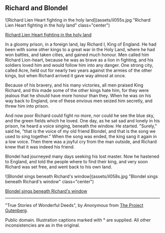 ## Richard and Blondel

![Richard Lien Heart fighting in the holy land](assets/il055s.jpg "Richard Lien Heart fighting in the holy land" class="center")

[Richard Lien Heart fighting in the holy land](assets/il055x.jpg)

In a gloomy prison, in a foreign land, lay Richard I, King of England.
He had been with some other kings to a great war in the Holy Land, where
he had won battles, and taken cities, and gained much honour. Men called
him Richard Lion-heart, because he was as brave as a lion in fighting,
and his soldiers loved him and would follow him into any danger. One
strong city, called Acre, held out for nearly two years against the
armies of the other kings, but when Richard arrived it gave way almost
at once.

Because of his bravery, and his many victories, all men praised King
Richard, and this made some of the other kings hate him, for they were
jealous that he should have more honour than they. When he was on his
way back to England, one of these envious men seized him secretly, and
threw him into prison.

And now poor Richard could fight no more, nor could he see the blue sky,
and the green fields which he loved. One day, as he sat sad and lonely
in his prison, he heard a voice singing, beneath the window. He started.
"Surely," said he, "that is the voice of my old friend Blondel, and that
is the song we used to sing together." When the song was ended, the king
sang it again in a low voice. Then there was a joyful cry from the man
outside, and Richard knew that it was indeed his friend.

Blondel had journeyed many days seeking his lost master. Now he hastened
to England, and told the people where to find their king, and very soon
Richard was set free, and went back to his own land.

![Blondel sings beneath Richard's window](assets/il058s.jpg "Blondel sings beneath Richard's window" class="center")

[Blondel sings beneath Richard's window](assets/il058x.jpg)

----

"True Stories of Wonderful Deeds", by *Anonymous* from [The Project Gutenberg](http://www.gutenberg.org/).

Public domain. Illustration captions marked with ° are supplied. All other inconsistencies are as in the original.
